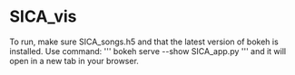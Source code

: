 # SICA_vis
To run, make sure SICA_songs.h5 and that the latest version of bokeh is installed. Use command:
'''
bokeh serve --show SICA_app.py
'''
and it will open in a new tab in your browser.
